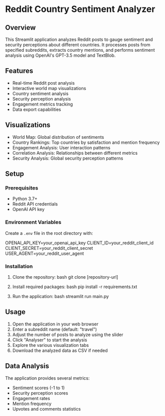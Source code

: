 # Reddit Country Sentiment Analyzer

## Overview
This Streamlit application analyzes Reddit posts to gauge sentiment and security perceptions about different countries. It processes posts from specified subreddits, extracts country mentions, and performs sentiment analysis using OpenAI's GPT-3.5 model and TextBlob.

## Features
- Real-time Reddit post analysis
- Interactive world map visualizations
- Country sentiment analysis
- Security perception analysis
- Engagement metrics tracking
- Data export capabilities

## Visualizations
- World Map: Global distribution of sentiments
- Country Rankings: Top countries by satisfaction and mention frequency
- Engagement Analysis: User interaction patterns
- Correlation Analysis: Relationships between different metrics
- Security Analysis: Global security perception patterns

## Setup

### Prerequisites
- Python 3.7+
- Reddit API credentials
- OpenAI API key

### Environment Variables
Create a `.env` file in the root directory with:

OPENAI_API_KEY=your_openai_api_key
CLIENT_ID=your_reddit_client_id
CLIENT_SECRET=your_reddit_client_secret
USER_AGENT=your_reddit_user_agent

### Installation
1. Clone the repository:
bash
git clone [repository-url]

2. Install required packages:
bash
pip install -r requirements.txt

3. Run the application:
bash
streamlit run main.py

## Usage
1. Open the application in your web browser
2. Enter a subreddit name (default: "travel")
3. Adjust the number of posts to analyze using the slider
4. Click "Analyser" to start the analysis
5. Explore the various visualization tabs
6. Download the analyzed data as CSV if needed

## Data Analysis
The application provides several metrics:
- Sentiment scores (-1 to 1)
- Security perception scores
- Engagement rates
- Mention frequency
- Upvotes and comments statistics